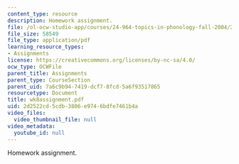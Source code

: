 ```yaml
---
content_type: resource
description: Homework assignment.
file: /ol-ocw-studio-app/courses/24-964-topics-in-phonology-fall-2004/2d2522cd5cdb3806e9746bdfe7461b4a_wk8assignment.pdf
file_size: 58549
file_type: application/pdf
learning_resource_types:
- Assignments
license: https://creativecommons.org/licenses/by-nc-sa/4.0/
ocw_type: OCWFile
parent_title: Assignments
parent_type: CourseSection
parent_uid: 7a6c9b94-7419-dcf7-8fcd-5a6f93517865
resourcetype: Document
title: wk8assignment.pdf
uid: 2d2522cd-5cdb-3806-e974-6bdfe7461b4a
video_files:
  video_thumbnail_file: null
video_metadata:
  youtube_id: null
---
```

Homework assignment.